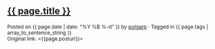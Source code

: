 ## [{{ page.title }}]({{page.posturl}})
<small>Posted on {{ page.date | date: "%Y %B %-d" }} by <a href="https://twitter.com/polgarp">polgarp</a> &middot; Tagged in {{ page.tags | array_to_sentence_string }}</small>  
<small>Original link: <{{page.posturl}}></small>

